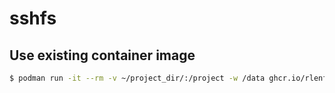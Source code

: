 # sshfs

## Use existing container image

```bash
$ podman run -it --rm -v ~/project_dir/:/project -w /data ghcr.io/rlenferink/sshfs:1.0.0
```

